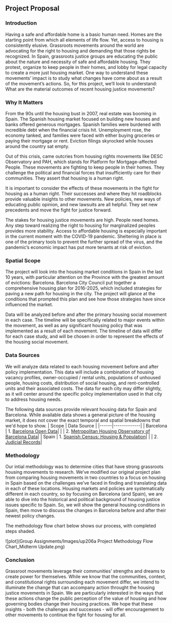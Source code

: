 ## Project Proposal

### Introduction
Having a safe and affordable home is a basic human need. Homes are the starting point from which all elements of life flow. Yet, access to housing is consistently elusive. Grassroots movements around the world are advocating for the right to housing and demanding that those rights be recognized. In Spain, grassroots justice groups are educating the public about the nature and necessity of safe and affordable housing. They protest, organize to keep people in their homes, and lobby for legal capacity to create a more just housing market. One way to understand these movements’ impact is to study what changes have come about as a result of the movement’s actions. So, for this project, we’ll look to understand: What are the material outcomes of recent housing justice movements?

### Why It Matters

From the 90s until the housing bust in 2007, real estate was booming in Spain. The Spanish housing market focused on building new houses and banks offered generous mortgages. Spanish families were burdened with incredible debt when the financial crisis hit. Unemployment rose, the economy tanked, and families were faced with either buying groceries or paying their mortgage or rent. Eviction filings skyrocked while houses around the country sat empty. 

Out of this crisis, came outcries from housing rights movements like DESC Observatory and PAH, which stands for Platform for Mortgage-affected People. These movements are fighting to keep people in their homes. They challenge the political and financial forces that insufficiently care for their communities. They assert that housing is a human right.
 
It is important to consider the effects of these movements in the fight for housing as a human right. Their successes and where they hit roadblocks provide valuable insights to other movements. New policies, new ways of educating public opinion, and new lawsuits are all helpful. They set new precedents and move the fight for justice forward.
 
The stakes for housing justice movements are high. People need homes. Any step toward realizing the right to housing for marginalized peoples provides more stability.  Access to affordable housing is especially important in the current moment with the COVID-19 pandemic. Sheltering in place is one of the primary tools to prevent the further spread of the virus, and the pandemic’s economic impact has put more tenants at risk of eviction.

### Spatial Scope
The project will look into the housing market conditions in Spain in the last 10 years, with particular attention on the Province with the greatest amount of evictions: Barcelona. Barcelona City Council put together a comprehensive housing plan for 2016-2025, which included strategies for paving a new path for housing in the city. The project will glance at the conditions that prompted this plan and see how those strategies have since influenced the market.

Data will be analyzed before and after the primary housing social movement in each case. The timeline will be specifically related to major events within the movement, as well as any significant housing policy that was implemented as a result of each movement. The timeline of data will differ for each case study, and will be chosen in order to represent the effects of the housing social movement. 

### Data Sources
We will analyze data related to each housing movement before and after policy implementation. This data will include a combination of housing vacancy profiles, owner-occupied / rental units, populations of unhoused people, housing costs, distribution of social housing, and rent-controlled units and their associated costs. The data for each city may differ slightly, as it will center around the specific policy implementation used in that city to address housing needs. 

The following data sources provide relevant housing data for Spain and Barcelona. While available data shows a general picture of the housing market, it does not cover the exact temporal and spatial breakdowns that we'd hope to show. 
| Scope | Data Source |
|------|-------------|
| Barcelona | 1. [Barcelona Open Data](https://opendata-ajuntament.barcelona.cat/data/en/organization/habitatge?page=1)|
|                  | 2. [Metropolitan Housing Observatory of Barcelona Data](https://www.ohb.cat/#vis)|
| Spain | 1. [Spanish Census: Housing & Population](https://www.ine.es/censos2011/tablas/InformeAccesibilidad.do)|
|                  | 2. [Judicial Records](https://www.poderjudicial.es/cgpj/es/Temas/Estadistica-Judicial/Estudios-e-Informes/Efecto-de-la-Crisis-en-los-organos-judiciales/)|


### Methodology 
Our intial methodology was to determine cities that have strong grassroots housing movements to research. We’ve modified our original project plan from comparing housing movements in two countries to a focus on housing in Spain based on the challenges we’ve faced in finding and translating data in each of these locations. Housing markets and policies are systematically different in each country, so by focusing on Barcelona (and Spain), we are able to dive into the historical and political background of housing justice issues specific to Spain. So, we will show the general housing conditions in Spain, then move to discuss the changes in Barcelona before and after their newest policy changes.

The methodology flow chart below shows our process, with completed steps shaded.

![plot](Group Assignments/Images/up206a Project Methodology Flow Chart_Midterm Update.png)

### Conclusion
Grassroot movements leverage their communities’ strengths and dreams to create power for themselves. While we know that the communities, context, and constitutional rights surrounding each movement differ, we intend to illuminate the change that can accompany action throught the housing justice movements in Spain. We are particularly interested in the ways that these actions change the public perception of the value of housing and how governing bodies change their housing practices. We hope that these insights - both the challenges and successes - will offer encouragement to other movements to continue the fight for housing for all. 
